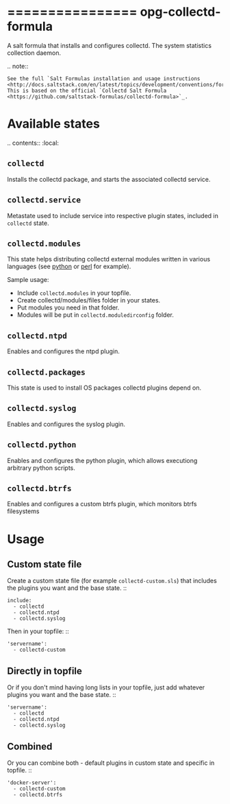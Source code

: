 ================
opg-collectd-formula
================

A salt formula that installs and configures collectd. The system statistics collection daemon.

.. note::

    See the full `Salt Formulas installation and usage instructions
    <http://docs.saltstack.com/en/latest/topics/development/conventions/formulas.html>`_.
    This is based on the official `Collectd Salt Formula <https://github.com/saltstack-formulas/collectd-formula>`_.
Available states
================

.. contents::
    :local:

``collectd``
------------

Installs the collectd package, and starts the associated collectd service.

``collectd.service``
------------

Metastate used to include service into respective plugin states, included in ``collectd`` state.

``collectd.modules``
------------

This state helps distributing collectd external modules written in various languages
(see [python](https://collectd.org/wiki/index.php/Plugin:Python) or
[perl](https://collectd.org/wiki/index.php/Plugin:Perl) for example).

Sample usage:

* Include ``collectd.modules`` in your topfile.
* Create collectd/modules/files folder in your states.
* Put modules you need in that folder.
* Modules will be put in ``collectd.moduledirconfig`` folder.


``collectd.ntpd``
------------

Enables and configures the ntpd plugin.

``collectd.packages``
------------

This state is used to install OS packages collectd plugins depend on.

``collectd.syslog``
------------

Enables and configures the syslog plugin.

``collectd.python``
------------

Enables and configures the python plugin, which allows executiong arbitrary python scripts.

``collectd.btrfs``
------------

Enables and configures a custom btrfs plugin, which monitors btrfs filesystems


Usage
================

Custom state file
-----------------

Create a custom state file (for example ``collectd-custom.sls``) that includes the plugins you want and the base state. ::

    include:
      - collectd
      - collectd.ntpd
      - collectd.syslog

Then in your topfile: ::

    'servername':
      - collectd-custom

Directly in topfile
-------------------

Or if you don't mind having long lists in your topfile, just add whatever plugins you want and the base state. ::

    'servername':
      - collectd
      - collectd.ntpd
      - collectd.syslog

Combined
--------

Or you can combine both - default plugins in custom state and specific in topfile. ::

    'docker-server':
      - collectd-custom
      - collectd.btrfs
